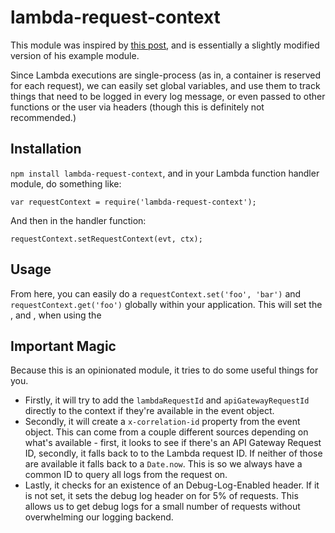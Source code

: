 # lambda-request-context

This module was inspired by [this post](https://hackernoon.com/capture-and-forward-correlation-ids-through-different-lambda-event-sources-220c227c65f5), and is essentially a slightly modified version of his example module. 

Since Lambda executions are single-process (as in, a container is reserved for each request), we can easily set global variables, and use them to track things that need to be logged in every log message, or even passed to other functions or the user via headers (though this is definitely not recommended.)

## Installation 

`npm install lambda-request-context`, and in your Lambda function handler module, do something like:

`var requestContext = require('lambda-request-context');`

And then in the handler function:

`requestContext.setRequestContext(evt, ctx);`

## Usage 

From here, you can easily do a `requestContext.set('foo', 'bar')` and `requestContext.get('foo')` globally within your application. This will set the , and , when using the 

## Important Magic

Because this is an opinionated module, it tries to do some useful things for you. 

- Firstly, it will try to add the `lambdaRequestId` and `apiGatewayRequestId` directly to the context if they're available in the event object. 
- Secondly, it will create a `x-correlation-id` property from the event object. This can come from a couple different sources depending on what's available - first, it looks to see if there's an API Gateway Request ID, secondly, it falls back to to the Lambda request ID. If neither of those are available it falls back to a `Date.now`. This is so we always have a common ID to query all logs from the request on.
- Lastly, it checks for an existence of an Debug-Log-Enabled header. If it is not set, it sets the debug log header on for 5% of requests. This allows us to get debug logs for a small number of requests without overwhelming our logging backend.